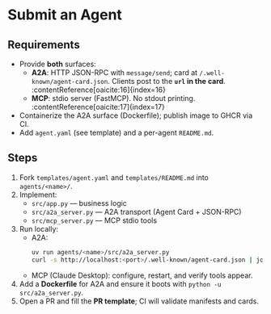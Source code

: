 # Submit an Agent

## Requirements
- Provide **both** surfaces:
  - **A2A**: HTTP JSON-RPC with `message/send`; card at `/.well-known/agent-card.json`. Clients post to the **`url` in the card**. :contentReference[oaicite:16]{index=16}
  - **MCP**: stdio server (FastMCP). No stdout printing. :contentReference[oaicite:17]{index=17}
- Containerize the A2A surface (Dockerfile); publish image to GHCR via CI.
- Add `agent.yaml` (see template) and a per-agent `README.md`.

## Steps
1) Fork `templates/agent.yaml` and `templates/README.md` into `agents/<name>/`.
2) Implement:
   - `src/app.py` — business logic
   - `src/a2a_server.py` — A2A transport (Agent Card + JSON-RPC)
   - `src/mcp_server.py` — MCP stdio tools
3) Run locally:
   - A2A:
     ```bash
     uv run agents/<name>/src/a2a_server.py
     curl -s http://localhost:<port>/.well-known/agent-card.json | jq .
     ```
   - MCP (Claude Desktop): configure, restart, and verify tools appear.
4) Add a **Dockerfile** for A2A and ensure it boots with `python -u src/a2a_server.py`.
5) Open a PR and fill the **PR template**; CI will validate manifests and cards.